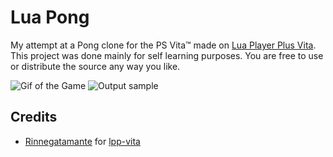Lua Pong
==================

My attempt at a Pong clone for the PS Vita™ made on [Lua Player Plus Vita](https://github.com/Rinnegatamante/lpp-vita).
This project was done mainly for self learning purposes. You are free to use or distribute the source any way you like.


![Gif of the Game](https://j.gifs.com/ROklvK.gif)
![Output sample](https://github.com/ajasmin/camstudio-mousedown-highlight/raw/master/android_vid_test.gif)

## Credits

- [Rinnegatamante](https://github.com/Rinnegatamante) for [lpp-vita](https://github.com/Rinnegatamante/lpp-vita)
